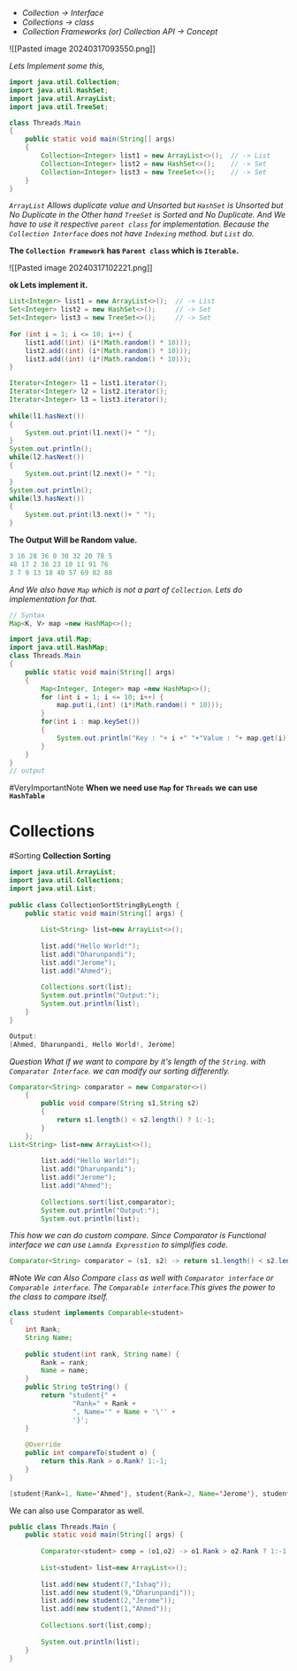 - *Collection -> Interface*
- *Collections -> class*
- *Collection Frameworks (or) Collection API -> Concept*

![[Pasted image 20240317093550.png]]

*Lets Implement some this,*

```java
import java.util.Collection;
import java.util.HashSet;
import java.util.ArrayList;
import java.util.TreeSet;

class Threads.Main
{
	public static void main(String[] args)
	{
		Collection<Integer> list1 = new ArrayList<>();  // -> List
		Collection<Integer> list2 = new HashSet<>();    // -> Set
		Collection<Integer> list3 = new TreeSet<>();    // -> Set
	}
}
```

*`ArrayList`  Allows duplicate value and Unsorted but `HashSet` is Unsorted but No Duplicate in the Other hand `TreeSet` is Sorted and No Duplicate. And We have to use it respective `parent class` for implementation. Because the `Collection Interface` does not have `Indexing` method. but `List` do.*

**The `Collection Framework` has `Parent class` which is `Iterable`.**

![[Pasted image 20240317102221.png]]

**ok Lets implement it.**

```java
List<Integer> list1 = new ArrayList<>();  // -> List  
Set<Integer> list2 = new HashSet<>();     // -> Set  
Set<Integer> list3 = new TreeSet<>();     // -> Set  
  
for (int i = 1; i <= 10; i++) {  
    list1.add((int) (i*(Math.random() * 10)));  
    list2.add((int) (i*(Math.random() * 10)));  
    list3.add((int) (i*(Math.random() * 10)));  
}

Iterator<Integer> l1 = list1.iterator();  
Iterator<Integer> l2 = list2.iterator();  
Iterator<Integer> l3 = list3.iterator();  
  
while(l1.hasNext())  
{  
    System.out.print(l1.next()+ " ");  
}  
System.out.println();  
while(l2.hasNext())  
{  
    System.out.print(l2.next()+ " ");  
}  
System.out.println();  
while(l3.hasNext())  
{  
    System.out.print(l3.next()+ " ");  
}
```

**The Output Will be Random value.**

```java
3 16 28 36 0 30 32 20 78 5 
48 17 2 38 23 10 11 91 76 
3 7 9 13 18 40 57 69 82 88
```

*And We also have `Map` which is not a part of `Collection`. Lets do implementation for that.*

```java
// Syntax
Map<K, V> map =new HashMap<>();
```

```java
import java.util.Map;
import java.util.HashMap;
class Threads.Main
{
	public static void main(String[] args)
	{
		Map<Integer, Integer> map =new HashMap<>();
		for (int i = 1; i <= 10; i++) {  
		    map.put(i,(int) (i*(Math.random() * 10))); 
		}
		for(int i : map.keySet())
		{
			System.out.println("Key : "+ i +" "+"Value : "+ map.get(i));
		}
	}
}
// output 
```

#VeryImportantNote 
**When we need use `Map` for `Threads` we can use `HashTable`**



# Collections

#Sorting **Collection Sorting**

```java
import java.util.ArrayList;  
import java.util.Collections;  
import java.util.List;  
  
public class CollectionSortStringByLength {  
    public static void main(String[] args) {
        
        List<String> list=new ArrayList<>();  
        
        list.add("Hello World!");  
        list.add("Dharunpandi");  
        list.add("Jerome");  
        list.add("Ahmed");  
        
        Collections.sort(list);  
        System.out.println("Output:");
        System.out.println(list);  
    }  
}
```

```java
Output:
[Ahmed, Dharunpandi, Hello World!, Jerome]
```

*Question What if we want to compare by it's length of the `String`. with `Comparator Interface`. we can modify our sorting differently.*

```java
Comparator<String> comparator = new Comparator<>()
	{
		public void compare(String s1,String s2)
		{
			return s1.length() < s2.length() ? 1:-1; 
		}	
	};
List<String> list=new ArrayList<>();  
        
        list.add("Hello World!");  
        list.add("Dharunpandi");  
        list.add("Jerome");  
        list.add("Ahmed");  
        
        Collections.sort(list,comparator);  
        System.out.println("Output:");
        System.out.println(list);  
```

*This how we can do custom compare. Since Comparator is Functional interface we can use `Lamnda Expresstion` to simplifies code.*

```java
Comparator<String> comparator = (s1, s2) -> return s1.length() < s2.length() ? 1:-1;
```

#Note 
*We can Also Compare `class` as well with `Comparator interface` or `Comparable interface`.*
*The `Comparable interface`.This gives the power to the class to compare itself.*

```java
class student implements Comparable<student>  
{  
    int Rank;  
    String Name;  
  
    public student(int rank, String name) {  
        Rank = rank;  
        Name = name;  
    }  
    public String toString() {  
        return "student{" +  
                "Rank=" + Rank +  
                ", Name='" + Name + '\'' +  
                '}';  
    }  
  
    @Override  
    public int compareTo(student o) {  
        return this.Rank > o.Rank? 1:-1;  
    }  
}
```

```java
[student{Rank=1, Name='Ahmed'}, student{Rank=2, Name='Jerome'}, student{Rank=7, Name='Ishaq'}, student{Rank=9, Name='Dharunpandi'}]
```

We can also use Comparator as well.

```java
public class Threads.Main {  
    public static void main(String[] args) {  
        
        Comparator<student> comp = (o1,o2) -> o1.Rank > o2.Rank ? 1:-1; 
        
        List<student> list=new ArrayList<>();  
        
        list.add(new student(7,"Ishaq"));  
        list.add(new student(9,"Dharunpandi"));  
        list.add(new student(2,"Jerome"));  
        list.add(new student(1,"Ahmed"));  
        
        Collections.sort(list,comp);  
        
        System.out.println(list);  
    }  
}
```

